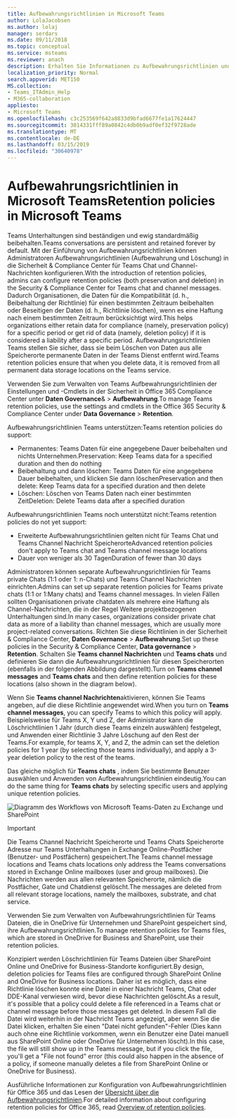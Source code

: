 ```yaml
---
title: Aufbewahrungsrichtlinien in Microsoft Teams
author: LolaJacobsen
ms.author: lolaj
manager: serdars
ms.date: 09/11/2018
ms.topic: conceptual
ms.service: msteams
ms.reviewer: anach
description: Erhalten Sie Informationen zu Aufbewahrungsrichtlinien und wie sie in Teams verwaltet.
localization_priority: Normal
search.appverid: MET150
MS.collection:
- Teams_ITAdmin_Help
- M365-collaboration
appliesto:
- Microsoft Teams
ms.openlocfilehash: c3c253569f642a8833d9bfad6677fe1a17624447
ms.sourcegitcommit: 3014331fff89a0842c4db0b9adf0ef32f9728ade
ms.translationtype: MT
ms.contentlocale: de-DE
ms.lasthandoff: 03/15/2019
ms.locfileid: "30640978"
---
```

# <a name="retention-policies-in-microsoft-teams"></a><span data-ttu-id="69bea-103">Aufbewahrungsrichtlinien in Microsoft Teams</span><span class="sxs-lookup"><span data-stu-id="69bea-103">Retention policies in Microsoft Teams</span></span>

<span data-ttu-id="69bea-104">Teams Unterhaltungen sind beständigen und ewig standardmäßig beibehalten.</span><span class="sxs-lookup"><span data-stu-id="69bea-104">Teams conversations are persistent and retained forever by default.</span></span> <span data-ttu-id="69bea-105">Mit der Einführung von Aufbewahrungsrichtlinien können Administratoren Aufbewahrungsrichtlinien (Aufbewahrung und Löschung) in die Sicherheit & Compliance Center für Teams Chat und Channel-Nachrichten konfigurieren.</span><span class="sxs-lookup"><span data-stu-id="69bea-105">With the introduction of retention policies, admins can configure retention policies (both preservation and deletion) in the Security & Compliance Center for Teams chat and channel messages.</span></span> <span data-ttu-id="69bea-106">Dadurch Organisationen, die Daten für die Kompatibilität (d. h., Beibehaltung der Richtlinie) für einen bestimmten Zeitraum beibehalten oder Beseitigen der Daten (d. h., Richtlinie löschen), wenn es eine Haftung nach einem bestimmten Zeitraum berücksichtigt wird.</span><span class="sxs-lookup"><span data-stu-id="69bea-106">This helps organizations either retain data for compliance (namely, preservation policy) for a specific period or get rid of data (namely, deletion policy) if it is considered a liability after a specific period.</span></span> <span data-ttu-id="69bea-107">Aufbewahrungsrichtlinien Teams stellen Sie sicher, dass sie beim Löschen von Daten aus alle Speicherorte permanente Daten in der Teams Dienst entfernt wird.</span><span class="sxs-lookup"><span data-stu-id="69bea-107">Teams retention policies ensure that when you delete data, it is removed from all permanent data storage locations on the Teams service.</span></span> 

<span data-ttu-id="69bea-108">Verwenden Sie zum Verwalten von Teams Aufbewahrungsrichtlinien der Einstellungen und -Cmdlets in der Sicherheit in Office 365 Compliance Center unter **Daten Governance**& > **Aufbewahrung**.</span><span class="sxs-lookup"><span data-stu-id="69bea-108">To manage Teams retention policies, use the settings and cmdlets in the Office 365 Security & Compliance Center under **Data Governance** > **Retention**.</span></span>

<span data-ttu-id="69bea-109">Aufbewahrungsrichtlinien Teams unterstützen:</span><span class="sxs-lookup"><span data-stu-id="69bea-109">Teams retention policies do support:</span></span> 
    
- <span data-ttu-id="69bea-110">Permanentes: Teams Daten für eine angegebene Dauer beibehalten und nichts Unternehmen.</span><span class="sxs-lookup"><span data-stu-id="69bea-110">Preservation: Keep Teams data for a specified duration and then do nothing</span></span>
- <span data-ttu-id="69bea-111">Beibehaltung und dann löschen: Teams Daten für eine angegebene Dauer beibehalten, und klicken Sie dann löschen</span><span class="sxs-lookup"><span data-stu-id="69bea-111">Preservation and then delete: Keep Teams data for a specified duration and then delete</span></span>
- <span data-ttu-id="69bea-112">Löschen: Löschen von Teams Daten nach einer bestimmten Zeit</span><span class="sxs-lookup"><span data-stu-id="69bea-112">Deletion: Delete Teams data after a specified duration</span></span>

<span data-ttu-id="69bea-113">Aufbewahrungsrichtlinien Teams noch unterstützt nicht:</span><span class="sxs-lookup"><span data-stu-id="69bea-113">Teams retention policies do not yet support:</span></span>

- <span data-ttu-id="69bea-114">Erweiterte Aufbewahrungsrichtlinien gelten nicht für Teams Chat und Teams Channel Nachricht Speicherorte</span><span class="sxs-lookup"><span data-stu-id="69bea-114">Advanced retention policies don't apply to Teams chat and Teams channel message locations</span></span>
- <span data-ttu-id="69bea-115">Dauer von weniger als 30 Tagen</span><span class="sxs-lookup"><span data-stu-id="69bea-115">Duration of fewer than 30 days</span></span>

<span data-ttu-id="69bea-116">Administratoren können separate Aufbewahrungsrichtlinien für Teams private Chats (1:1 oder 1: n-Chats) und Teams Channel Nachrichten einrichten.</span><span class="sxs-lookup"><span data-stu-id="69bea-116">Admins can set up separate retention policies for Teams private chats (1:1 or 1:Many chats) and Teams channel messages.</span></span> <span data-ttu-id="69bea-117">In vielen Fällen sollten Organisationen private chatdaten als mehrere eine Haftung als Channel-Nachrichten, die in der Regel Weitere projektbezogenen Unterhaltungen sind.</span><span class="sxs-lookup"><span data-stu-id="69bea-117">In many cases, organizations consider private chat data as more of a liability than channel messages, which are usually more project-related conversations.</span></span> <span data-ttu-id="69bea-118">Richten Sie diese Richtlinien in der Sicherheit & Compliance Center, **Daten Governance** > **Aufbewahrung**.</span><span class="sxs-lookup"><span data-stu-id="69bea-118">Set up these policies in the Security & Compliance Center, **Data governance** > **Retention**.</span></span> <span data-ttu-id="69bea-119">Schalten Sie **Teams channel Nachrichten** und **Teams chats** und definieren Sie dann die Aufbewahrungsrichtlinien für diesen Speicherorten (ebenfalls in der folgenden Abbildung dargestellt).</span><span class="sxs-lookup"><span data-stu-id="69bea-119">Turn on **Teams channel messages** and **Teams chats** and then define retention policies for these locations (also shown in the diagram below).</span></span> 

<span data-ttu-id="69bea-120">Wenn Sie **Teams channel Nachrichten**aktivieren, können Sie Teams angeben, auf die diese Richtlinie angewendet wird.</span><span class="sxs-lookup"><span data-stu-id="69bea-120">When you turn on **Teams channel messages**, you can specify Teams to which this policy will apply.</span></span> <span data-ttu-id="69bea-121">Beispielsweise für Teams X, Y und Z, der Administrator kann die Löschrichtlinien 1 Jahr (durch diese Teams einzeln auswählen) festgelegt, und Anwenden einer Richtlinie 3 Jahre Löschung auf den Rest der Teams.</span><span class="sxs-lookup"><span data-stu-id="69bea-121">For example, for teams X, Y, and Z, the admin can set the deletion policies for 1 year (by selecting those teams individually), and apply a 3-year deletion policy to the rest of the teams.</span></span> 

<span data-ttu-id="69bea-122">Das gleiche möglich für **Teams chats** , indem Sie bestimmte Benutzer auswählen und Anwenden von Aufbewahrungsrichtlinien eindeutig.</span><span class="sxs-lookup"><span data-stu-id="69bea-122">You can do the same thing for **Teams chats** by selecting specific users and applying unique retention policies.</span></span> 

![Diagramm des Workflows von Microsoft Teams-Daten zu Exchange und SharePoint](media/Retention-Policies.png)


> [!IMPORTANT]
> <span data-ttu-id="69bea-124">Die Teams Channel Nachricht Speicherorte und Teams Chats Speicherorte Adresse nur Teams Unterhaltungen in Exchange Online-Postfächer (Benutzer- und Postfächern) gespeichert.</span><span class="sxs-lookup"><span data-stu-id="69bea-124">The Teams channel message locations and Teams chats locations only address the Teams conversations stored in Exchange Online mailboxes (user and group mailboxes).</span></span> <span data-ttu-id="69bea-125">Die Nachrichten werden aus allen relevanten Speicherorte, nämlich die Postfächer, Gate und Chatdienst gelöscht.</span><span class="sxs-lookup"><span data-stu-id="69bea-125">The messages are deleted from all relevant storage locations, namely the mailboxes, substrate, and chat service.</span></span> 
> 
> <span data-ttu-id="69bea-126">Verwenden Sie zum Verwalten von Aufbewahrungsrichtlinien für Teams Dateien, die in OneDrive für Unternehmen und SharePoint gespeichert sind, ihre Aufbewahrungsrichtlinien.</span><span class="sxs-lookup"><span data-stu-id="69bea-126">To manage retention policies for Teams files, which are stored in OneDrive for Business and SharePoint, use their retention policies.</span></span>

<span data-ttu-id="69bea-127">Konzipiert werden Löschrichtlinien für Teams Dateien über SharePoint Online und OneDrive for Business-Standorte konfiguriert.</span><span class="sxs-lookup"><span data-stu-id="69bea-127">By design, deletion policies for Teams files are configured through SharePoint Online and OneDrive for Business locations.</span></span> <span data-ttu-id="69bea-128">Daher ist es möglich, dass eine Richtlinie löschen konnte eine Datei in einer Nachricht Teams, Chat oder DDE-Kanal verwiesen wird, bevor diese Nachrichten gelöscht.</span><span class="sxs-lookup"><span data-stu-id="69bea-128">As a result, it's possible that a policy could delete a file referenced in a Teams chat or channel message before those messages get deleted.</span></span> <span data-ttu-id="69bea-129">In diesem Fall die Datei wird weiterhin in der Nachricht Teams angezeigt, aber wenn Sie die Datei klicken, erhalten Sie einen "Datei nicht gefunden"-Fehler (Dies kann auch ohne eine Richtlinie vorkommen, wenn ein Benutzer eine Datei manuell aus SharePoint Online oder OneDrive für Unternehmen löscht).</span><span class="sxs-lookup"><span data-stu-id="69bea-129">In this case, the file will still show up in the Teams message, but if you click the file, you'll get a "File not found" error (this could also happen in the absence of a policy, if someone manually deletes a file from SharePoint Online or OneDrive for Business).</span></span>

<span data-ttu-id="69bea-130">Ausführliche Informationen zur Konfiguration von Aufbewahrungsrichtlinien für Office 365 und das Lesen der [Übersicht über die Aufbewahrungsrichtlinien](https://support.office.com/article/overview-of-retention-policies-5e377752-700d-4870-9b6d-12bfc12d2423).</span><span class="sxs-lookup"><span data-stu-id="69bea-130">For detailed information about configuring retention policies for Office 365, read [Overview of retention policies](https://support.office.com/article/overview-of-retention-policies-5e377752-700d-4870-9b6d-12bfc12d2423).</span></span>
 
